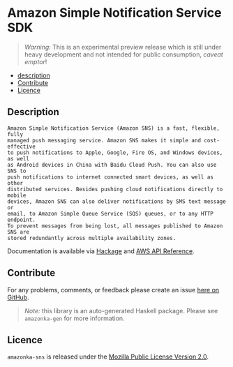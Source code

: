 # Amazon Simple Notification Service SDK

> _Warning:_ This is an experimental preview release which is still under heavy development and not intended for public consumption, _caveat emptor_!

* [description](#description)
* [Contribute](#contribute)
* [Licence](#licence)

## Description

    Amazon Simple Notification Service (Amazon SNS) is a fast, flexible, fully
    managed push messaging service. Amazon SNS makes it simple and cost-effective
    to push notifications to Apple, Google, Fire OS, and Windows devices, as well
    as Android devices in China with Baidu Cloud Push. You can also use SNS to
    push notifications to internet connected smart devices, as well as other
    distributed services. Besides pushing cloud notifications directly to mobile
    devices, Amazon SNS can also deliver notifications by SMS text message or
    email, to Amazon Simple Queue Service (SQS) queues, or to any HTTP endpoint.
    To prevent messages from being lost, all messages published to Amazon SNS are
    stored redundantly across multiple availability zones.

Documentation is available via [Hackage](http://hackage.haskell.org/package/amazonka-sns)
and [AWS API Reference](http://docs.aws.amazon.com/sns/latest/api/Welcome.html).


## Contribute

For any problems, comments, or feedback please create an issue [here on GitHub](https://github.com/brendanhay/amazonka/issues).

> _Note:_ this library is an auto-generated Haskell package. Please see `amazonka-gen` for more information.


## Licence

`amazonka-sns` is released under the [Mozilla Public License Version 2.0](http://www.mozilla.org/MPL/).
